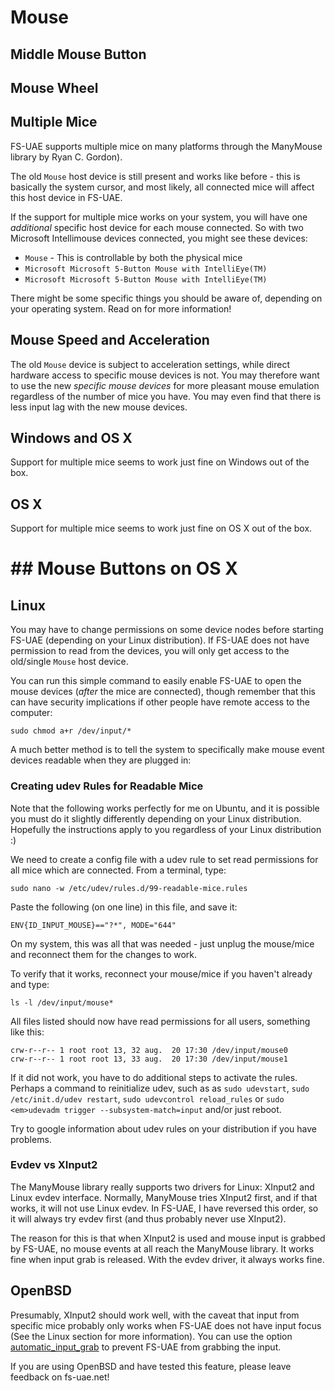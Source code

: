 # Mouse

## Middle Mouse Button

## Mouse Wheel

## Multiple Mice

FS-UAE supports multiple mice on many platforms through the ManyMouse library
by Ryan C. Gordon).

The old `Mouse` host device is still present and works like before - this
is basically the system cursor, and most likely, all connected mice will
affect this host device in FS-UAE.

If the support for multiple mice works on your system, you will have one
*additional* specific host device for each mouse connected. So with two
Microsoft Intellimouse devices connected, you might see these devices:

* `Mouse` - This is controllable by both the physical mice
* `Microsoft Microsoft 5-Button Mouse with IntelliEye(TM)`
* `Microsoft Microsoft 5-Button Mouse with IntelliEye(TM)`

There might be some specific things you should be aware of, depending on your
operating system. Read on for more information!

## Mouse Speed and Acceleration

The old `Mouse` device is subject to acceleration settings, while
direct hardware access to specific mouse devices is not. You may therefore
want to use the new *specific mouse devices* for more pleasant mouse
emulation regardless of the number of mice you have. You may even find that
there is less input lag with the new mouse devices.

## Windows and OS X

Support for multiple mice seems to work just fine on Windows out of the box.

## OS X

Support for multiple mice seems to work just fine on OS X out of the box.

# ## Mouse Buttons on OS X

## Linux

You may have to change permissions on some device nodes before starting
FS-UAE (depending on your Linux distribution). If FS-UAE does not have
permission to read from the devices, you will only get access to the
old/single `Mouse` host device.

You can run this simple command to easily enable FS-UAE to open the mouse
devices (*after* the mice are connected), though remember
that this can have security implications if other people have remote access
to the computer:

    sudo chmod a+r /dev/input/*

A much better method is to tell the system to specifically make mouse event
devices readable when they are plugged in:

### Creating udev Rules for Readable Mice

Note that the following works perfectly for me on Ubuntu, and it is possible
you must do it slightly differently depending on your Linux distribution.
Hopefully the instructions apply to you regardless of your Linux
distribution :)

We need to create a config file with a udev rule to set read permissions
for all mice which are connected. From a terminal, type:

    sudo nano -w /etc/udev/rules.d/99-readable-mice.rules

Paste the following (on one line) in this file, and save it:

    ENV{ID_INPUT_MOUSE}=="?*", MODE="644"

On my system, this was all that was needed - just unplug the mouse/mice and
reconnect them for the changes to work.

To verify that it works, reconnect your mouse/mice if you haven't already
and type:

    ls -l /dev/input/mouse*

All files listed should now have read permissions for all users, something
like this:

    crw-r--r-- 1 root root 13, 32 aug.  20 17:30 /dev/input/mouse0
    crw-r--r-- 1 root root 13, 33 aug.  20 17:30 /dev/input/mouse1

If it did not work, you have to do additional steps to activate the rules.
Perhaps a command to reinitialize udev, such as as `sudo udevstart`,
`sudo /etc/init.d/udev restart`, `sudo udevcontrol reload_rules` or
`sudo <em>udevadm trigger --subsystem-match=input` and/or just reboot.

Try to google information about udev rules on your distribution if you
have problems.

### Evdev vs XInput2
The ManyMouse library really supports two drivers for Linux: XInput2 and
Linux evdev interface. Normally, ManyMouse tries XInput2 first, and if that
works, it will not use Linux evdev. In FS-UAE, I have reversed this order,
so it will always try evdev first (and thus probably never use XInput2).

The reason for this is that when XInput2 is used and mouse input is grabbed
by FS-UAE, no mouse events at all reach the ManyMouse library. It works fine
when input grab is released. With the evdev driver, it always works fine.

## OpenBSD

Presumably, XInput2 should work well, with the caveat that input from
specific mice probably only works when FS-UAE does not have input focus
(See the Linux section for more information). You can use the option
[automatic_input_grab](options/automatic_input_grab.md) to prevent FS-UAE from
grabbing the input.

If you are using OpenBSD and have tested this feature, please leave
feedback on fs-uae.net!
